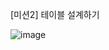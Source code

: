 [미션2] 테이블 설계하기

![image](https://github.com/user-attachments/assets/ac24164b-55f8-4238-9944-5579718cc5e0)

